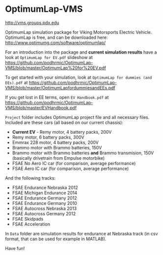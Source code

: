 OptimumLap-VMS
==============

http://vms.groups.pdx.edu

OptimumLap simulation package for Viking Motorsports Electric Vehicle. OptimumLap is free, and can be downloaded here: http://www.optimumg.com/software/optimumlap/

For an introduction into the package and **current simulation results** have a look at `OptimumLap for EV.pdf` slideshow at https://github.com/podhrmic/OptimumLap-VMS/blob/master/OptimumLap%20for%20EV.pdf 

To get started with your simulation, look at `OptimumLap for dummies (and EEs).pdf` at https://github.com/podhrmic/OptimumLap-VMS/blob/master/OptimumLapfordummiesandEEs.pdf

If you get lost in EE terms, open `EV Handbook.pdf` at https://github.com/podhrmic/OptimumLap-VMS/blob/master/EVHandbook.pdf

`Project` folder includes OptimumLap project file and all necessary files. Included are these cars (all based on our current chassis):
* **Current EV** - Remy motor, 4 battery packs, 200V
* Remy motor, 6 battery packs, 300V
* Emmrax 228 motor, 4 battery packs, 200V
* Brammo motor with Brammo batteries, 150V
* Brammo motor with Brammo batteries **and** Brammo transmision, 150V (basically drivetrain from Empulse motorbike)
* FSAE No Aero IC car (for comparison, average performance)
* FSAE Aero IC car (for comparison, average performance)

And the following tracks:
* FSAE Endurance Nebraska 2012
* FSAE Michigan Endurance 2014
* FSAE Endurance Germany 2012
* FSAE Endurance Germany 2010
* FSAE Autocross Nebraska 2013
* FSAE Autocross Germany 2012
* FSAE Skidpads
* FSAE Acceleration

In `Data` folder are simulation results for endurance at Nebraska track (in csv format, that can be used for example in MATLAB).

Have fun!
